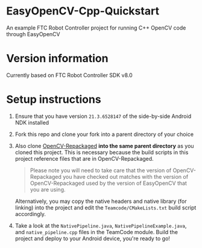 # EasyOpenCV-Cpp-Quickstart

An example FTC Robot Controller project for running C++ OpenCV code through EasyOpenCV

# Version information

Currently based on FTC Robot Controller SDK v8.0

# Setup instructions

1. Ensure that you have version `21.3.6528147` of the side-by-side Android NDK installed
2. Fork this repo and clone your fork into a parent directory of your choice
3. Also clone [OpenCV-Repackaged](https://github.com/OpenFTC/OpenCV-Repackaged) **into the same parent directory** as you cloned this project. This is necessary because the build scripts in this project reference files that are in OpenCV-Repackaged.

    > Please note you will need to take care that the version of OpenCV-Repackaged you have checked out matches with the version of OpenCV-Repackaged used by the version of EasyOpenCV that you are using.

    Alternatively, you may copy the native headers and native library (for linking) into the project and edit the `Teamcode/CMakeLists.txt` build script accordingly.

4. Take a look at the `NativePipeline.java`, `NativePipelineExample.java`, and `native_pipeline.cpp` files in the TeamCode module. Build the project and deploy to your Android device, you're ready to go!
